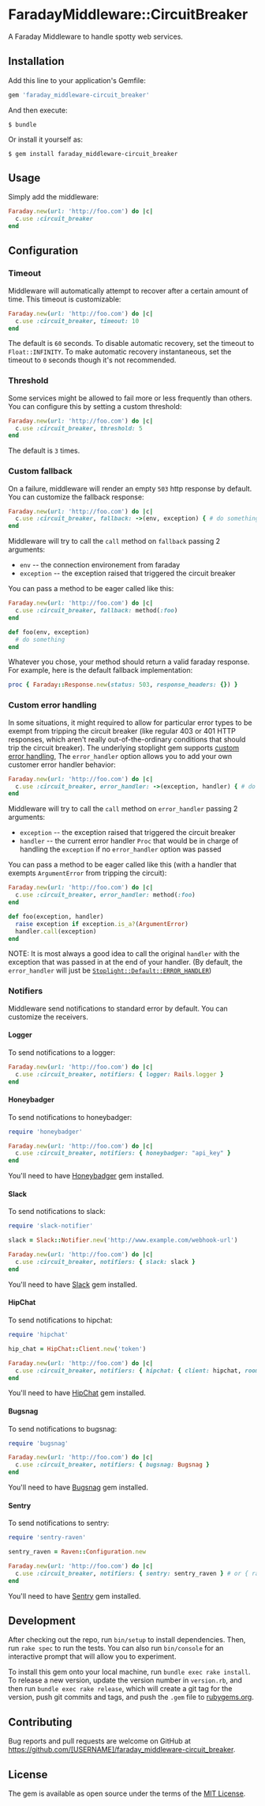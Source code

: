# FaradayMiddleware::CircuitBreaker

A Faraday Middleware to handle spotty web services.

## Installation

Add this line to your application's Gemfile:

```ruby
gem 'faraday_middleware-circuit_breaker'
```

And then execute:

    $ bundle

Or install it yourself as:

    $ gem install faraday_middleware-circuit_breaker

## Usage

Simply add the middleware:

```ruby
Faraday.new(url: 'http://foo.com') do |c|
  c.use :circuit_breaker
end
```

## Configuration

### Timeout

Middleware will automatically attempt to recover after a certain amount of time. This timeout is customizable:

```ruby
Faraday.new(url: 'http://foo.com') do |c|
  c.use :circuit_breaker, timeout: 10
end
```

The default is `60` seconds. To disable automatic recovery, set the timeout to `Float::INFINITY`. To make automatic recovery
instantaneous, set the timeout to `0` seconds though it's not recommended.

### Threshold

Some services might be allowed to fail more or less frequently than others. You can configure this by setting a custom threshold:

```ruby
Faraday.new(url: 'http://foo.com') do |c|
  c.use :circuit_breaker, threshold: 5
end
```

The default is `3` times.

### Custom fallback

On a failure, middleware will render an empty `503` http response by default. You can customize the fallback response:

```ruby
Faraday.new(url: 'http://foo.com') do |c|
  c.use :circuit_breaker, fallback: ->(env, exception) { # do something }
end
```

Middleware will try to call the `call` method on `fallback` passing 2 arguments:

- `env` -- the connection environement from faraday
- `exception` -- the exception raised that triggered the circuit breaker

You can pass a method to be eager called like this:

```ruby
Faraday.new(url: 'http://foo.com') do |c|
  c.use :circuit_breaker, fallback: method(:foo)
end

def foo(env, exception)
  # do something
end
```

Whatever you chose, your method should return a valid faraday response. For example, here is the default fallback implementation:

```ruby
proc { Faraday::Response.new(status: 503, response_headers: {}) }
```

### Custom error handling

In some situations, it might required to allow for particular error types to be exempt from tripping the circuit breaker
(like regular 403 or 401 HTTP responses, which aren't really out-of-the-ordinary conditions that should trip the circuit breaker).
The underlying stoplight gem supports [custom error handling](https://github.com/orgsync/stoplight#custom-errors),
The `error_handler` option allows you to add your own customer error handler behavior: 

```ruby
Faraday.new(url: 'http://foo.com') do |c|
  c.use :circuit_breaker, error_handler: ->(exception, handler) { # do something }
end
```

Middleware will try to call the `call` method on `error_handler` passing 2 arguments:

- `exception` -- the exception raised that triggered the circuit breaker
- `handler` -- the current error handler `Proc` that would be in charge of handling the `exception` if no `error_handler` option was passed 

You can pass a method to be eager called like this (with a handler that exempts `ArgumentError` from tripping the circuit):

```ruby
Faraday.new(url: 'http://foo.com') do |c|
  c.use :circuit_breaker, error_handler: method(:foo)
end

def foo(exception, handler)
  raise exception if exception.is_a?(ArgumentError)
  handler.call(exception)
end
```

NOTE: It is most always a good idea to call the original `handler` with the exception that was passed in at the end of your
handler. (By default, the `error_handler` will just be [`Stoplight::Default::ERROR_HANDLER`](https://github.com/orgsync/stoplight/blob/master/lib/stoplight/default.rb#L9))

### Notifiers

Middleware send notifications to standard error by default. You can customize the receivers.

#### Logger

To send notifications to a logger:

```ruby
Faraday.new(url: 'http://foo.com') do |c|
  c.use :circuit_breaker, notifiers: { logger: Rails.logger }
end
```

#### Honeybadger

To send notifications to honeybadger:

```ruby
require 'honeybadger'

Faraday.new(url: 'http://foo.com') do |c|
  c.use :circuit_breaker, notifiers: { honeybadger: "api_key" }
end
```

You'll need to have [Honeybadger](https://rubygems.org/gems/honeybadger) gem installed.

#### Slack

To send notifications to slack:

```ruby
require 'slack-notifier'

slack = Slack::Notifier.new('http://www.example.com/webhook-url')

Faraday.new(url: 'http://foo.com') do |c|
  c.use :circuit_breaker, notifiers: { slack: slack }
end
```

You'll need to have [Slack](https://rubygems.org/gems/slack-notifier) gem installed.

#### HipChat

To send notifications to hipchat:

```ruby
require 'hipchat'

hip_chat = HipChat::Client.new('token')

Faraday.new(url: 'http://foo.com') do |c|
  c.use :circuit_breaker, notifiers: { hipchat: { client: hipchat, room: 'room' } }
end
```

You'll need to have [HipChat](https://rubygems.org/gems/hipchat) gem installed.

#### Bugsnag

To send notifications to bugsnag:

```ruby
require 'bugsnag'

Faraday.new(url: 'http://foo.com') do |c|
  c.use :circuit_breaker, notifiers: { bugsnag: Bugsnag }
end
```

You'll need to have [Bugsnag](https://rubygems.org/gems/bugsnag) gem installed.

#### Sentry

To send notifications to sentry:

```ruby
require 'sentry-raven'

sentry_raven = Raven::Configuration.new

Faraday.new(url: 'http://foo.com') do |c|
  c.use :circuit_breaker, notifiers: { sentry: sentry_raven } # or { raven: sentry_raven }
end
```

You'll need to have [Sentry](https://rubygems.org/gems/sentry-raven) gem installed.

## Development

After checking out the repo, run `bin/setup` to install dependencies. Then, run `rake spec` to run the tests. You can also run `bin/console` for an interactive prompt that will allow you to experiment.

To install this gem onto your local machine, run `bundle exec rake install`. To release a new version, update the version number in `version.rb`, and then run `bundle exec rake release`, which will create a git tag for the version, push git commits and tags, and push the `.gem` file to [rubygems.org](https://rubygems.org).

## Contributing

Bug reports and pull requests are welcome on GitHub at https://github.com/[USERNAME]/faraday_middleware-circuit_breaker.


## License

The gem is available as open source under the terms of the [MIT License](http://opensource.org/licenses/MIT).

